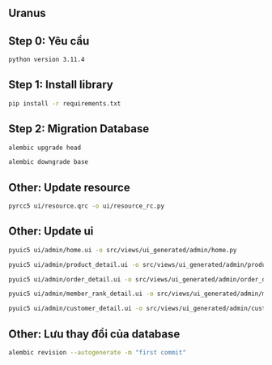## Uranus
## Step 0: Yêu cầu
```sh
python version 3.11.4
```
## Step 1: Install library
```sh
pip install -r requirements.txt
```

## Step 2: Migration Database
```sh
alembic upgrade head
```
```sh
alembic downgrade base
```

## Other: Update resource
```sh
pyrcc5 ui/resource.qrc -o ui/resource_rc.py
```

## Other: Update ui
```sh
pyuic5 ui/admin/home.ui -o src/views/ui_generated/admin/home.py

pyuic5 ui/admin/product_detail.ui -o src/views/ui_generated/admin/product_detail.py

pyuic5 ui/admin/order_detail.ui -o src/views/ui_generated/admin/order_detail.py

pyuic5 ui/admin/member_rank_detail.ui -o src/views/ui_generated/admin/member_rank_detail.py

pyuic5 ui/admin/customer_detail.ui -o src/views/ui_generated/admin/customer_detail.py   
```



## Other: Lưu thay đổi của database
```sh
alembic revision --autogenerate -m "first commit"

```